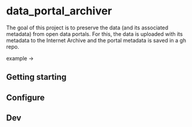 # data_portal_archiver

The goal of this project is to preserve the data (and its associated metadata) from open data portals. For this, the data is uploaded with its metadata to the Internet Archive and the portal metadata is saved in a gh repo. 

example ->

## Getting starting

## Configure

## Dev